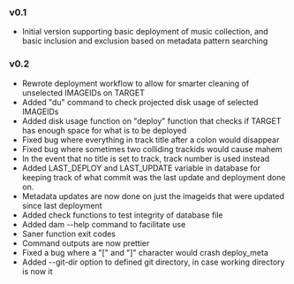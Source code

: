 ### v0.1
* Initial version supporting basic deployment of music collection, and basic inclusion and exclusion based on metadata pattern searching

### v0.2
* Rewrote deployment workflow to allow for smarter cleaning of unselected IMAGEIDs on TARGET
* Added "du" command to check projected disk usage of selected IMAGEIDs
* Added disk usage function on "deploy" function that checks if TARGET has enough space for what is to be deployed
* Fixed bug where everything in track title after a colon would disappear
* Fixed bug where sometimes two colliding trackids would cause mahem
* In the event that no title is set to track, track number is used instead
* Added LAST_DEPLOY and LAST_UPDATE variable in database for keeping track of what commit was the last update and deployment done on.
* Metadata updates are now done on just the imageids that were updated since last deployment
* Added check functions to test integrity of database file
* Added dam --help command to facilitate use
* Saner function exit codes
* Command outputs are now prettier
* Fixed a bug where a "[" and "]" character would crash deploy_meta
* Added --git-dir option to defined git directory, in case working directory is now it



